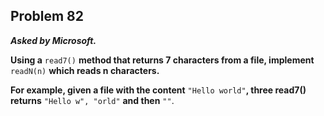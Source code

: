 ## Problem 82

***Asked by Microsoft.***

**Using a** `read7()` **method that returns 7 characters from a file, implement** `readN(n)` **which reads n characters.**

**For example, given a file with the content** `"Hello world"`**, three read7() returns** `"Hello w", "orld"` **and then** `""`.
